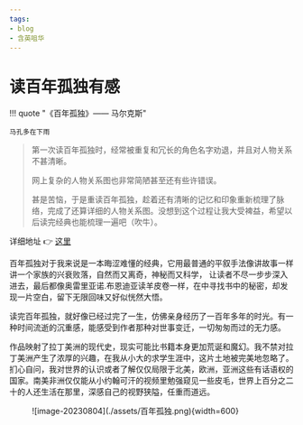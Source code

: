 ```yaml
---
tags:
- blog
- 含英咀华
---
```


<style>
/* 图片居中 */
img {
  display: block;
  margin-left: auto;
  margin-right: auto;
  width: 70%;
}
</style>
# 读百年孤独有感

!!! quote "《百年孤独》—— 马尔克斯"

    马孔多在下雨

> 第一次读百年孤独时，经常被重复和冗长的角色名字劝退，并且对人物关系不甚清晰。
> 
> 网上复杂的人物关系图也非常简陋甚至还有些许错误。
> 
> 甚是苦恼，于是重读百年孤独，趁着还有清晰的记忆和印象重新梳理了脉络，完成了还算详细的人物关系图。没想到这个过程让我大受裨益，希望以后读完经典也能梳理一遍吧（吹牛）。

详细地址 👉 [这里](https://boardmix.cn/app/share/CAE.CM_YlQ0gASoQbG1HSjH0RHRWCVunrKdP2DAGQAE/JuHQbb
)


百年孤独对于我来说是一本晦涩难懂的经典，它用最普通的平叙手法像讲故事一样讲一个家族的兴衰败落，自然而又离奇，神秘而又科学， 让读者不尽一步步深入进去，最后都像奥雷里亚诺.布恩迪亚读羊皮卷一样，在中寻找书中的秘密，却发现一片空白，留下无限回味又好似恍然大悟。

读完百年孤独，就好像已经过完了一生，仿佛亲身经历了一百年多年的时光。有一种时间流逝的沉重感，能感受到作者那种对世事变迁，一切匆匆而过的无力感。



作品映射了拉丁美洲的现代史，现实可能比书籍本身更加荒诞和魔幻。我不禁对拉丁美洲产生了浓厚的兴趣，在我从小大的求学生涯中，这片土地被完美地忽略了。扪心自问，我对世界的认识或者了解仅仅局限于北美，欧洲，亚洲这些有话语权的国家。南美非洲仅仅能从小约翰可汗的视频里勉强窥见一些皮毛，世界上百分之二十的人还生活在那里，深感自己的视野狭隘，任重而道远。



<figure markdown>
![image-20230804](./assets/百年孤独.png){width=600}
</figure>